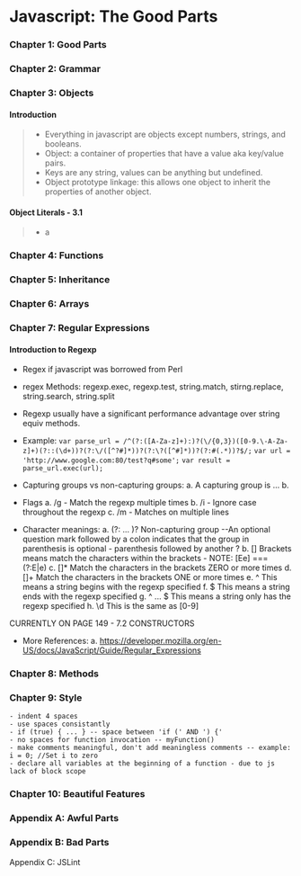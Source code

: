 # Javascript: The Good Parts

### Chapter 1: Good Parts


### Chapter 2: Grammar


### Chapter 3: Objects
#### Introduction
> - Everything in javascript are objects except numbers, strings, and booleans.
> - Object:  a container of properties that have a value aka key/value pairs.  
> - Keys are any string, values can be anything but undefined.
> - Object prototype linkage: this allows one object to inherit the properties of another object.
	
#### Object Literals - 3.1
> - a

### Chapter 4: Functions


### Chapter 5: Inheritance


### Chapter 6: Arrays


### Chapter 7: Regular Expressions
#### Introduction to Regexp
- Regex if javascript was borrowed from Perl
- regex Methods: regexp.exec, regexp.test, string.match, stirng.replace, string.search, string.split
- Regexp usually have a significant performance advantage over string equiv methods.

- Example:
`var parse_url = /^(?:([A-Za-z]+):)?(\/{0,3})([0-9.\-A-Za-z]+)(?::(\d+))?(?:\/([^?#]*))?(?:\?([^#]*))?(?:#(.*))?$/;`
`var url = 'http://www.google.com:80/test?q#some';`
`var result = parse_url.exec(url);`

- Capturing groups vs non-capturing groups:
	a.  A capturing group is ...
	b. 

- Flags
	a.  /g - Match the regexp multiple times
	b.  /i - Ignore case throughout the regexp 
	c.  /m - Matches on multiple lines

- Character meanings:
	a.  (?: ... )?  Non-capturing group --An optional question mark followed by a colon indicates that the group in parenthesis 
					is optional - parenthesis followed by another ?
	b.  []   Brackets means match the characters within the brackets - NOTE: [Ee] === (?:E|e)
	c.  []*  Match the characters in the brackets ZERO or more times
	d.  []+  Match the characters in the brackets ONE or more times
	e.  ^   This means a string begins with the regexp specified
	f.  $   This means a string ends with the regexp specified
	g.  ^ ... $  This means a string only has the regexp specified
	h.  \d  This is the same as [0-9]

CURRENTLY ON PAGE 149 - 7.2 CONSTRUCTORS

- More References: 
	a.  https://developer.mozilla.org/en-US/docs/JavaScript/Guide/Regular_Expressions

### Chapter 8: Methods


### Chapter 9: Style
	- indent 4 spaces
	- use spaces consistantly
	- if (true) { ... } -- space between 'if (' AND ') {'
	- no spaces for function invocation -- myFunction()
	- make comments meaningful, don't add meaningless comments -- example: i = 0; //Set i to zero
	- declare all variables at the beginning of a function - due to js lack of block scope

### Chapter 10: Beautiful Features


### Appendix A: Awful Parts


### Appendix B: Bad Parts


Appendix C: JSLint
